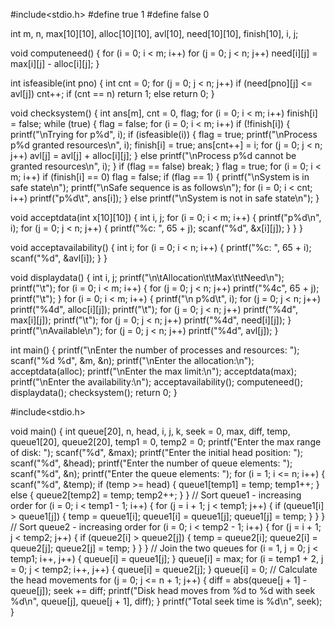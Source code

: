 #include<stdio.h>
#define true 1
#define false 0

int m, n, max[10][10], alloc[10][10], avl[10], need[10][10], finish[10], i, j;

void computeneed() {
    for (i = 0; i < m; i++)
        for (j = 0; j < n; j++)
            need[i][j] = max[i][j] - alloc[i][j];
}

int isfeasible(int pno) {
    int cnt = 0;
    for (j = 0; j < n; j++)
        if (need[pno][j] <= avl[j])
            cnt++;
    if (cnt == n)
        return 1;
    else
        return 0;
}

void checksystem() {
    int ans[m], cnt = 0, flag;
    for (i = 0; i < m; i++)
        finish[i] = false;
    while (true) {
        flag = false;
        for (i = 0; i < m; i++)
            if (!finish[i]) {
                printf("\nTrying for p%d", i);
                if (isfeasible(i)) {
                    flag = true;
                    printf("\nProcess p%d granted resources\n", i);
                    finish[i] = true;
                    ans[cnt++] = i;
                    for (j = 0; j < n; j++)
                        avl[j] = avl[j] + alloc[i][j];
                } else
                    printf("\nProcess p%d cannot be granted resources\n", i);
            }
        if (flag == false)
            break;
    }
    flag = true;
    for (i = 0; i < m; i++)
        if (finish[i] == 0)
            flag = false;
    if (flag == 1) {
        printf("\nSystem is in safe state\n");
        printf("\nSafe sequence is as follows\n");
        for (i = 0; i < cnt; i++)
            printf("p%d\t", ans[i]);
    } else
        printf("\nSystem is not in safe state\n");
}

void acceptdata(int x[10][10]) {
    int i, j;
    for (i = 0; i < m; i++) {
        printf("p%d\n", i);
        for (j = 0; j < n; j++) {
            printf("%c: ", 65 + j);
            scanf("%d", &x[i][j]);
        }
    }
}

void acceptavailability() {
    int i;
    for (i = 0; i < n; i++) {
        printf("%c: ", 65 + i);
        scanf("%d", &avl[i]);
    }
}

void displaydata() {
    int i, j;
    printf("\n\tAllocation\t\tMax\t\tNeed\n");
    printf("\t");
    for (i = 0; i < m; i++) {
        for (j = 0; j < n; j++)
            printf("%4c", 65 + j);
        printf("\t");
    }
    for (i = 0; i < m; i++) {
        printf("\n p%d\t", i);
        for (j = 0; j < n; j++)
            printf("%4d", alloc[i][j]);
        printf("\t");
        for (j = 0; j < n; j++)
            printf("%4d", max[i][j]);
        printf("\t");
        for (j = 0; j < n; j++)
            printf("%4d", need[i][j]);
    }
    printf("\nAvailable\n");
    for (j = 0; j < n; j++)
        printf("%4d", avl[j]);
}

int main() {
    printf("\nEnter the number of processes and resources: ");
    scanf("%d %d", &m, &n);
    printf("\nEnter the allocation:\n");
    acceptdata(alloc);
    printf("\nEnter the max limit:\n");
    acceptdata(max);
    printf("\nEnter the availability:\n");
    acceptavailability();
    computeneed();
    displaydata();
    checksystem();
    return 0;
}


#include<stdio.h>

void main() {
    int queue[20], n, head, i, j, k, seek = 0, max, diff, temp, queue1[20], queue2[20], temp1 = 0, temp2 = 0;
    printf("Enter the max range of disk: ");
    scanf("%d", &max);
    printf("Enter the initial head position: ");
    scanf("%d", &head);
    printf("Enter the number of queue elements: ");
    scanf("%d", &n);
    printf("Enter the queue elements: ");
    for (i = 1; i <= n; i++) {
        scanf("%d", &temp);
        if (temp >= head) {
            queue1[temp1] = temp;
            temp1++;
        } else {
            queue2[temp2] = temp;
            temp2++;
        }
    }
    // Sort queue1 - increasing order
    for (i = 0; i < temp1 - 1; i++) {
        for (j = i + 1; j < temp1; j++) {
            if (queue1[i] > queue1[j]) {
                temp = queue1[i];
                queue1[i] = queue1[j];
                queue1[j] = temp;
            }
        }
    }
    // Sort queue2 - increasing order
    for (i = 0; i < temp2 - 1; i++) {
        for (j = i + 1; j < temp2; j++) {
            if (queue2[i] > queue2[j]) {
                temp = queue2[i];
                queue2[i] = queue2[j];
                queue2[j] = temp;
            }
        }
    }
    // Join the two queues
    for (i = 1, j = 0; j < temp1; i++, j++) {
        queue[i] = queue1[j];
    }
    queue[i] = max;
    for (i = temp1 + 2, j = 0; j < temp2; i++, j++) {
        queue[i] = queue2[j];
    }
    queue[i] = 0;
    // Calculate the head movements
    for (j = 0; j <= n + 1; j++) {
        diff = abs(queue[j + 1] - queue[j]);
        seek += diff;
        printf("Disk head moves from %d to %d with seek %d\n", queue[j], queue[j + 1], diff);
    }
    printf("Total seek time is %d\n", seek);
}

